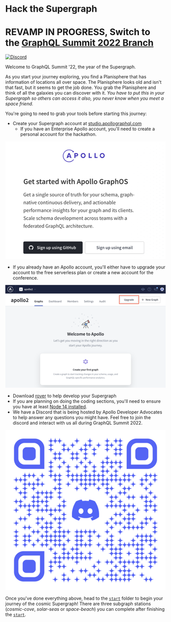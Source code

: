 # Hack the Supergraph 

# REVAMP IN PROGRESS, Switch to the [GraphQL Summit 2022 Branch](https://github.com/apollographql/hack-the-supergraph/tree/graphql-summit-2022) 

[![Discord](https://img.shields.io/discord/1022972389463687228?label=Discord&logo=discord&logoColor=white&style=for-the-badge&color=blue)](https://discord.gg/d3ct4wZD)

Welcome to GraphQL Summit '22, the year of the Supergraph.

As you start your journey exploring, you find a Planisphere that has information of locations all over space. The Planisphere looks old and isn't that fast, but it seems to get the job done. You grab the Planisphere and think of all the galaxies you can discover with it. *You have to put this in your Supergraph so others can access it also, you never know when you meet a space friend.*

You're going to need to grab your tools before starting this journey:

- Create your Supergraph account at [studio.apollographql.com](https://studio.apollographql.com/signup)
  - If you have an Enterprise Apollo account, you'll need to create a personal account for the hackathon.

![](images/start-create-apollo-account.png)

  - If you already have an Apollo account, you'll  either have to upgrade your account to the free serverless plan or create a new account for the conference.

![](images/start-upgrade-apollo-account.png)

- Download [rover] to help develop your Supergraph
- If you are planning on doing the coding sections, you'll need to ensure you have at least [Node 14 installed].
- We have a Discord that is being hosted by Apollo Developer Advocates to help answer any questions you might have. Feel free to join the discord and interact with us all during GraphQL Summit 2022.

![](images/discord-invite.png)

Once you've done everything above, head to the [`start`](./start/) folder to begin your journey of the cosmic Supergraph! There are three subgraph stations (*cosmic-cove*, *solar-seas* or *space-beach*) you can complete after finishing the [`start`](./start).

[rover]: https://www.apollographql.com/docs/rover/
[Node 14 installed]: https://nodejs.org/en/download/
